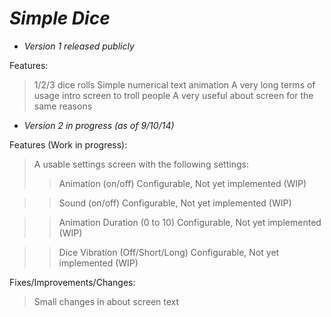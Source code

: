 *Simple Dice*
==========

- *Version 1 released publicly*

Features:
> 1/2/3 dice rolls
> Simple numerical text animation
> A very long terms of usage intro screen to troll people
> A very useful about screen for the same reasons

- *Version 2 in progress (as of 9/10/14)*

Features (Work in progress):
> A usable settings screen with the following settings:
>> Animation (on/off) Configurable, Not yet implemented (WIP)

>> Sound (on/off) Configurable, Not yet implemented (WIP)

>> Animation Duration (0 to 10) Configurable, Not yet implemented (WIP)

>> Dice Vibration (Off/Short/Long) Configurable, Not yet implemented (WIP)

Fixes/Improvements/Changes:
> Small changes in about screen text
